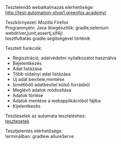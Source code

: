 Tesztelendő webalkalmazás elérhetősége:<br>
http://test-automation-shop1.greenfox.academy/

Teszkörnyezet: Mozilla Firefox<br>
Programnyelv: Java (kiegészítők: gradle,selenium webdriver,junit,assertj,slf4j)<br>
tesztfuttatás gradle segítségével történik

Tesztelt funkciók:
- Regisztráció, adatvédelmi nyilatkozatot használva
- Bejelentkezés
- Adat listázása
- Több oldalnyi adat listázása
- Új adat bevitele,mentése
- Ismétlődő adatbevitel külső forrásból
- Meglévő adatok módosítása
- Adatok törlése
- Adatok mentése a webapplikációból fájlba
- Kijelentkezés

Tesztesetek az automata teszteléshez:<br>
<a href="https://drive.google.com/file/d/1luzG_1InTjkPGdTpRivkrEYIaCZ7Zo28/view?usp=sharing">tesztesetek</a>

Tesztjelentés elérhetősége:<br>
terminálban: gradlew allureServe






